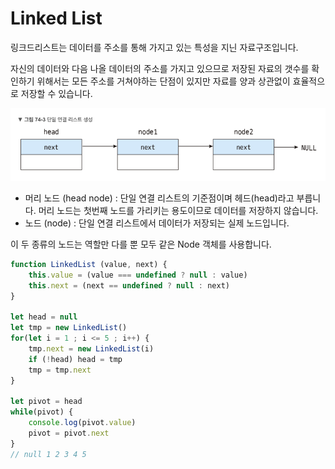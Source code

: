 # Linked List

링크드리스트는 데이터를 주소를 통해 가지고 있는 특성을 지닌 자료구조입니다.

자신의 데이터와 다음 나올 데이터의 주소를 가지고 있으므로 저장된 자료의 갯수를 확인하기 위해서는 모든 주소를 거쳐야하는 단점이 있지만 자료를 양과 상관없이 효율적으로 저장할 수 있습니다.

![](linkedlist.png)

- 머리 노드 (head node) : 단일 연결 리스트의 기준점이며 헤드(head)라고 부릅니다. 머리 노드는 첫번째 노드를 가리키는 용도이므로 데이터를 저장하지 않습니다.
- 노드 (node) : 단일 연결 리스트에서 데이터가 저장되는 실제 노드입니다.

이 두 종류의 노드는 역할만 다를 뿐 모두 같은 Node 객체를 사용합니다.

```js
function LinkedList (value, next) {
    this.value = (value === undefined ? null : value)
    this.next = (next == undefined ? null : next)
}

let head = null
let tmp = new LinkedList()
for(let i = 1 ; i <= 5 ; i++) {
    tmp.next = new LinkedList(i)
    if (!head) head = tmp
    tmp = tmp.next
}

let pivot = head
while(pivot) {
    console.log(pivot.value)
    pivot = pivot.next
}
// null 1 2 3 4 5
```